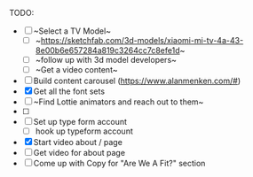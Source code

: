 TODO:

- [ ] ~Select a TV Model~
  - [ ] ~https://sketchfab.com/3d-models/xiaomi-mi-tv-4a-43-8e00b6e657284a819c3264cc7c8efe1d~
  - [ ] ~follow up with 3d model developers~
  - [ ] ~Get a video content~
- [ ] Build content carousel (https://www.alanmenken.com/#)
- [x] Get all the font sets
- [ ] ~Find Lottie animators and reach out to them~
- [ ]
- [ ] Set up type form account
  - [ ] hook up typeform account
- [x] Start video about / page
- [ ] Get video for about page
- [ ] Come up with Copy for "Are We A Fit?" section
